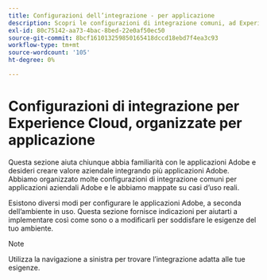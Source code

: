 ```yaml
---
title: Configurazioni dell’integrazione - per applicazione
description: Scopri le configurazioni di integrazione comuni, ad Experience Cloud organizzate per applicazioni.
exl-id: 80c75142-aa73-4bac-8bed-22e0af50ec50
source-git-commit: 8bcf161013259850165418dccd18ebd7f4ea3c93
workflow-type: tm+mt
source-wordcount: '105'
ht-degree: 0%

---
```


# Configurazioni di integrazione per Experience Cloud, organizzate per applicazione

Questa sezione aiuta chiunque abbia familiarità con le applicazioni Adobe e desideri creare valore aziendale integrando più applicazioni Adobe. Abbiamo organizzato molte configurazioni di integrazione comuni per applicazioni aziendali Adobe e le abbiamo mappate su casi d’uso reali.

Esistono diversi modi per configurare le applicazioni Adobe, a seconda dell’ambiente in uso. Questa sezione fornisce indicazioni per aiutarti a implementare così come sono o a modificarli per soddisfare le esigenze del tuo ambiente.

>[!NOTE]
>
>Utilizza la navigazione a sinistra per trovare l’integrazione adatta alle tue esigenze.
